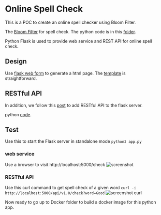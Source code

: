 # Online Spell Check
This is a POC to create an online spell checker using Bloom Filter. 

The [Bloom Filter](http://codekata.com/kata/kata05-bloom-filters/) for spell check.
The python code is in this [folder](BloomFilter). 

Python Flask is used to provide web service and REST API for online spell check.
## Design
Use [flask web form](https://pythonspot.com/flask-web-forms/) to generate a html page. 
The [template](templates/spell-check.html) is straightforward.

## RESTful API
In addition, we follow this [post](https://blog.miguelgrinberg.com/post/designing-a-restful-api-with-python-and-flask) to 
add RESTful API to the flask server.

python [code](app.py).

## Test
Use this to start the Flask server in standalone mode
```python3 app.py```

### web service
Use a browser to visit http://localhost:5000/check
![screenshot](images/SpellCheck.png)

### RESTful API
Use this curl command to get spell check of a given word
```curl -i http://localhost:5000/api/v1.0/check?word=Good```
![screenshot curl](images/curl.png)

Now ready to go up to Docker folder to build a docker image for this python app.
